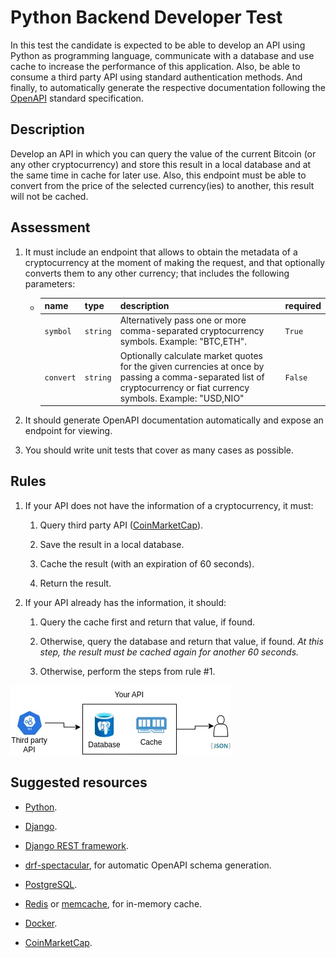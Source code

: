 # Python Backend Developer Test

In this test the candidate is expected to be able to develop an API using Python as programming language, communicate with a database and use cache to increase the performance of this application. Also, be able to consume a third party API using standard authentication methods. And finally, to automatically generate the respective documentation following the [OpenAPI](https://www.openapis.org/) standard specification.

## Description

Develop an API in which you can query the value of the current Bitcoin (or any other cryptocurrency) and store this result in a local database and at the same time in cache for later use. Also, this endpoint must be able to convert from the price of the selected currency(ies) to another, this result will not be cached.

## Assessment

1. It must include an endpoint that allows to obtain the metadata of a cryptocurrency at the moment of making the request, and that optionally converts them to any other currency; that includes the following parameters:
   
   - | name      | type     | description                                                                                                                                                          | required |
     | --------- | -------- | -------------------------------------------------------------------------------------------------------------------------------------------------------------------- | -------- |
     | `symbol`  | `string` | Alternatively pass one or more comma-separated cryptocurrency symbols. Example: "BTC,ETH".                                                                           | `True`   |
     | `convert` | `string` | Optionally calculate market quotes for the given currencies at once by passing a comma-separated list of cryptocurrency or fiat currency symbols. Example: "USD,NIO" | `False`  |

2. It should generate OpenAPI documentation automatically and expose an endpoint for viewing.

3. You should write unit tests that cover as many cases as possible.

## Rules

1. If your API does not have the information of a cryptocurrency, it must:
   
   1. Query third party API ([CoinMarketCap](https://coinmarketcap.com/api/)).
   
   2. Save the result in a local database.
   
   3. Cache the result (with an expiration of 60 seconds).
   
   4. Return the result.

2. If your API already has the information, it should:
   
   1. Query the cache first and return that value, if found.
   
   2. Otherwise, query the database and return that value, if found. *At this step, the result must be cached again for another 60 seconds.*
   
   3. Otherwise, perform the steps from rule #1.

<img title="" src="./bg.webp" alt="bg.webp" data-align="center">

## Suggested resources

- [Python](https://www.python.org/).

- [Django](https://www.djangoproject.com/).

- [Django REST framework](https://www.django-rest-framework.org/).

- [drf-spectacular](https://drf-spectacular.readthedocs.io/en/latest/), for automatic OpenAPI schema generation.

- [PostgreSQL](https://www.postgresql.org/).

- [Redis](https://redis.io/) or [memcache](https://memcached.org/), for in-memory cache.

- [Docker](https://www.docker.com/).

- [CoinMarketCap](https://coinmarketcap.com/api).
